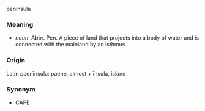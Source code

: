 peninsula
### Meaning
+ _noun_: Abbr. Pen. A piece of land that projects into a body of water and is connected with the mainland by an isthmus

### Origin

Latin paenīnsula: paene, almost + īnsula, island

### Synonym

+ CAPE


